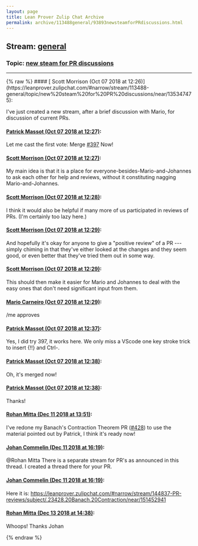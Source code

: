 ```yaml
---
layout: page
title: Lean Prover Zulip Chat Archive 
permalink: archive/113488general/93893newsteamforPRdiscussions.html
---
```


## Stream: [general](https://leanprover-community.github.io/archive/113488general/index.html)
### Topic: [new steam for PR discussions](https://leanprover-community.github.io/archive/113488general/93893newsteamforPRdiscussions.html)

---

<base href="https://leanprover.zulipchat.com">
{% raw %}
#### [ Scott Morrison (Oct 07 2018 at 12:26)](https://leanprover.zulipchat.com/#narrow/stream/113488-general/topic/new%20steam%20for%20PR%20discussions/near/135347475):
<p>I've just created a new stream, after a brief discussion with Mario, for discussion of current PRs.</p>

#### [ Patrick Massot (Oct 07 2018 at 12:27)](https://leanprover.zulipchat.com/#narrow/stream/113488-general/topic/new%20steam%20for%20PR%20discussions/near/135347484):
<p>Let me cast the first vote: Merge <a href="https://github.com/leanprover/mathlib/pull/397" target="_blank" title="https://github.com/leanprover/mathlib/pull/397">#397</a> Now!</p>

#### [ Scott Morrison (Oct 07 2018 at 12:27)](https://leanprover.zulipchat.com/#narrow/stream/113488-general/topic/new%20steam%20for%20PR%20discussions/near/135347486):
<p>My main idea is that it is a place for everyone-besides-Mario-and-Johannes to ask each other for help and reviews, without it constituting nagging Mario-and-Johannes.</p>

#### [ Scott Morrison (Oct 07 2018 at 12:28)](https://leanprover.zulipchat.com/#narrow/stream/113488-general/topic/new%20steam%20for%20PR%20discussions/near/135347540):
<p>I think it would also be helpful if many more of us participated in reviews of PRs. (I'm certainly too lazy here.)</p>

#### [ Scott Morrison (Oct 07 2018 at 12:29)](https://leanprover.zulipchat.com/#narrow/stream/113488-general/topic/new%20steam%20for%20PR%20discussions/near/135347550):
<p>And hopefully it's okay for anyone to give a "positive review" of a PR --- simply chiming in that they've either looked at the changes and they seem good, or even better that they've tried them out in some way.</p>

#### [ Scott Morrison (Oct 07 2018 at 12:29)](https://leanprover.zulipchat.com/#narrow/stream/113488-general/topic/new%20steam%20for%20PR%20discussions/near/135347551):
<p>This should then make it easier for Mario and Johannes to deal with the easy ones that don't need significant input from them.</p>

#### [ Mario Carneiro (Oct 07 2018 at 12:29)](https://leanprover.zulipchat.com/#narrow/stream/113488-general/topic/new%20steam%20for%20PR%20discussions/near/135347552):
<p>/me approves</p>

#### [ Patrick Massot (Oct 07 2018 at 12:37)](https://leanprover.zulipchat.com/#narrow/stream/113488-general/topic/new%20steam%20for%20PR%20discussions/near/135347823):
<p>Yes, I did try 397, it works here. We only miss a VScode one key stroke trick to insert {!!} and Ctrl-.</p>

#### [ Patrick Massot (Oct 07 2018 at 12:38)](https://leanprover.zulipchat.com/#narrow/stream/113488-general/topic/new%20steam%20for%20PR%20discussions/near/135347870):
<p>Oh, it's merged now!</p>

#### [ Patrick Massot (Oct 07 2018 at 12:38)](https://leanprover.zulipchat.com/#narrow/stream/113488-general/topic/new%20steam%20for%20PR%20discussions/near/135347871):
<p>Thanks!</p>

#### [ Rohan Mitta (Dec 11 2018 at 13:51)](https://leanprover.zulipchat.com/#narrow/stream/113488-general/topic/new%20steam%20for%20PR%20discussions/near/151443129):
<p>I've redone my Banach's Contraction Theorem PR (<a href="https://github.com/leanprover/mathlib/issues/428" target="_blank" title="https://github.com/leanprover/mathlib/issues/428">#428</a>) to use the material pointed out by Patrick, I think it's ready now!</p>

#### [ Johan Commelin (Dec 11 2018 at 16:19)](https://leanprover.zulipchat.com/#narrow/stream/113488-general/topic/new%20steam%20for%20PR%20discussions/near/151452979):
<p><span class="user-mention" data-user-id="120559">@Rohan Mitta</span> There is a separate stream for PR's as announced in this thread. I created a thread there for your PR.</p>

#### [ Johan Commelin (Dec 11 2018 at 16:19)](https://leanprover.zulipchat.com/#narrow/stream/113488-general/topic/new%20steam%20for%20PR%20discussions/near/151453001):
<p>Here it is: <a href="#narrow/stream/144837-PR-reviews/subject/.23428.20Banach.20Contraction/near/151452941" title="#narrow/stream/144837-PR-reviews/subject/.23428.20Banach.20Contraction/near/151452941">https://leanprover.zulipchat.com/#narrow/stream/144837-PR-reviews/subject/.23428.20Banach.20Contraction/near/151452941</a></p>

#### [ Rohan Mitta (Dec 13 2018 at 14:38)](https://leanprover.zulipchat.com/#narrow/stream/113488-general/topic/new%20steam%20for%20PR%20discussions/near/151606970):
<p>Whoops! Thanks Johan</p>


{% endraw %}

